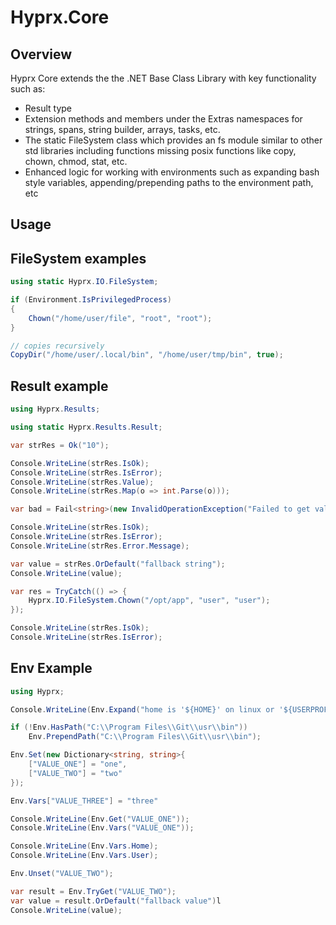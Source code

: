 # Hyprx.Core

## Overview

Hyprx Core extends the the .NET Base Class Library with key functionality such as:

- Result type
- Extension methods and members under the Extras namespaces for strings,
  spans, string builder, arrays, tasks, etc.
- The static FileSystem class which provides an fs module similar
  to other std libraries including functions missing posix functions
  like copy, chown, chmod, stat, etc.
- Enhanced logic for working with environments such as expanding
  bash style variables, appending/prepending paths to the environment
  path, etc

## Usage

## FileSystem examples

```csharp
using static Hyprx.IO.FileSystem;

if (Environment.IsPrivilegedProcess)
{
    Chown("/home/user/file", "root", "root");
}

// copies recursively
CopyDir("/home/user/.local/bin", "/home/user/tmp/bin", true);
```

## Result example

```csharp
using Hyprx.Results;

using static Hyprx.Results.Result;

var strRes = Ok("10");

Console.WriteLine(strRes.IsOk);
Console.WriteLine(strRes.IsError);
Console.WriteLine(strRes.Value);
Console.WriteLine(strRes.Map(o => int.Parse(o)));

var bad = Fail<string>(new InvalidOperationException("Failed to get value"));

Console.WriteLine(strRes.IsOk);
Console.WriteLine(strRes.IsError);
Console.WriteLine(strRes.Error.Message);

var value = strRes.OrDefault("fallback string");
Console.WriteLine(value);

var res = TryCatch(() => {
    Hyprx.IO.FileSystem.Chown("/opt/app", "user", "user");
});

Console.WriteLine(strRes.IsOk);
Console.WriteLine(strRes.IsError);

```

## Env Example

```cs
using Hyprx;

Console.WriteLine(Env.Expand("home is '${HOME}' on linux or '${USERPROFILE}' on windows."));

if (!Env.HasPath("C:\\Program Files\\Git\\usr\\bin"))
    Env.PrependPath("C:\\Program Files\\Git\\usr\\bin");

Env.Set(new Dictionary<string, string>{
    ["VALUE_ONE"] = "one",
    ["VALUE_TWO"] = "two"
});

Env.Vars["VALUE_THREE"] = "three"

Console.WriteLine(Env.Get("VALUE_ONE"));
Console.WriteLine(Env.Vars("VALUE_ONE"));

Console.WriteLine(Env.Vars.Home);
Console.WriteLine(Env.Vars.User);

Env.Unset("VALUE_TWO");

var result = Env.TryGet("VALUE_TWO");
var value = result.OrDefault("fallback value")l
Console.WriteLine(value);
```
